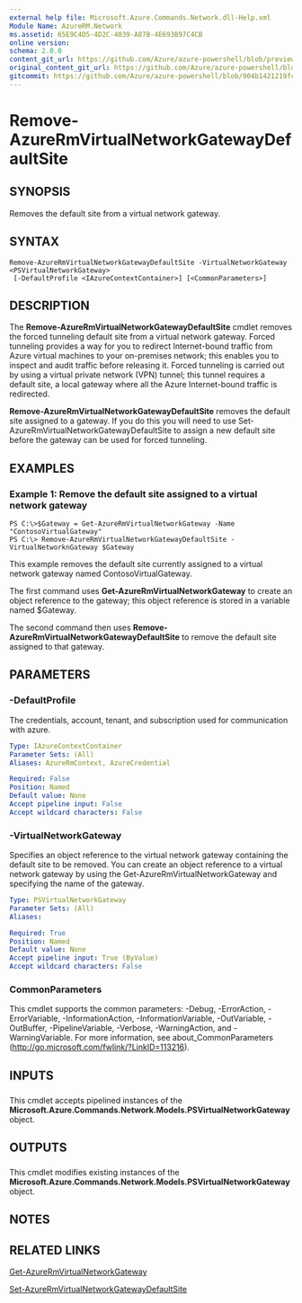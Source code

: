 ```yaml
---
external help file: Microsoft.Azure.Commands.Network.dll-Help.xml
Module Name: AzureRM.Network
ms.assetid: 65E9C4D5-4D2C-4039-A87B-4E693B97C4CB
online version:
schema: 2.0.0
content_git_url: https://github.com/Azure/azure-powershell/blob/preview/src/ResourceManager/Network/Commands.Network/help/Remove-AzureRmVirtualNetworkGatewayDefaultSite.md
original_content_git_url: https://github.com/Azure/azure-powershell/blob/preview/src/ResourceManager/Network/Commands.Network/help/Remove-AzureRmVirtualNetworkGatewayDefaultSite.md
gitcommit: https://github.com/Azure/azure-powershell/blob/904b1421219fc34591976d376360f37a8a28fa9a
---
```


# Remove-AzureRmVirtualNetworkGatewayDefaultSite

## SYNOPSIS
Removes the default site from a virtual network gateway.

## SYNTAX

```
Remove-AzureRmVirtualNetworkGatewayDefaultSite -VirtualNetworkGateway <PSVirtualNetworkGateway>
 [-DefaultProfile <IAzureContextContainer>] [<CommonParameters>]
```

## DESCRIPTION
The **Remove-AzureRmVirtualNetworkGatewayDefaultSite** cmdlet removes the forced tunneling default site from a virtual network gateway.
Forced tunneling provides a way for you to redirect Internet-bound traffic from Azure virtual machines to your on-premises network; this enables you to inspect and audit traffic before releasing it.
Forced tunneling is carried out by using a virtual private network (VPN) tunnel; this tunnel requires a default site, a local gateway where all the Azure Internet-bound traffic is redirected.

**Remove-AzureRmVirtualNetworkGatewayDefaultSite** removes the default site assigned to a gateway.
If you do this you will need to use Set-AzureRmVirtualNetworkGatewayDefaultSite to assign a new default site before the gateway can be used for forced tunneling.

## EXAMPLES

### Example 1: Remove the default site assigned to a virtual network gateway
```
PS C:\>$Gateway = Get-AzureRmVirtualNetworkGateway -Name "ContosoVirtualGateway"
PS C:\> Remove-AzureRmVirtualNetworkGatewayDefaultSite -VirtualNetworknGateway $Gateway
```

This example removes the default site currently assigned to a virtual network gateway named ContosoVirtualGateway.

The first command uses **Get-AzureRmVirtualNetworkGateway** to create an object reference to the gateway; this object reference is stored in a variable named $Gateway.

The second command then uses **Remove-AzureRmVirtualNetworkGatewayDefaultSite** to remove the default site assigned to that gateway.

## PARAMETERS

### -DefaultProfile
The credentials, account, tenant, and subscription used for communication with azure.

```yaml
Type: IAzureContextContainer
Parameter Sets: (All)
Aliases: AzureRmContext, AzureCredential

Required: False
Position: Named
Default value: None
Accept pipeline input: False
Accept wildcard characters: False
```

### -VirtualNetworkGateway
Specifies an object reference to the virtual network gateway containing the default site to be removed.
You can create an object reference to a virtual network gateway by using the Get-AzureRmVirtualNetworkGateway and specifying the name of the gateway.

```yaml
Type: PSVirtualNetworkGateway
Parameter Sets: (All)
Aliases: 

Required: True
Position: Named
Default value: None
Accept pipeline input: True (ByValue)
Accept wildcard characters: False
```

### CommonParameters
This cmdlet supports the common parameters: -Debug, -ErrorAction, -ErrorVariable, -InformationAction, -InformationVariable, -OutVariable, -OutBuffer, -PipelineVariable, -Verbose, -WarningAction, and -WarningVariable. For more information, see about_CommonParameters (http://go.microsoft.com/fwlink/?LinkID=113216).

## INPUTS

###  
This cmdlet accepts pipelined instances of the **Microsoft.Azure.Commands.Network.Models.PSVirtualNetworkGateway** object.

## OUTPUTS

###  
This cmdlet modifies existing instances of the **Microsoft.Azure.Commands.Network.Models.PSVirtualNetworkGateway** object.

## NOTES

## RELATED LINKS

[Get-AzureRmVirtualNetworkGateway](./Get-AzureRmVirtualNetworkGateway.md)

[Set-AzureRmVirtualNetworkGatewayDefaultSite](./Set-AzureRmVirtualNetworkGatewayDefaultSite.md)


